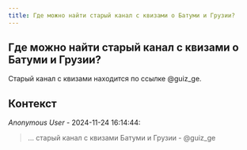 ```yaml
---
title: Гдe можно найти старый канал с квизами о Батуми и Грузии?
---
```


## Гдe можно найти старый канал с квизами о Батуми и Грузии?

Старый канал с квизами находится по ссылке @guiz_ge.

## Контекст

_Anonymous User_ - 2024-11-24 16:14:44:

> ... старый канал с квизами Батуми и Грузии - @guiz_ge
